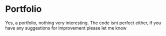 # Portfolio

Yes, a portfolio, nothing very interesting. The code isnt perfect either, if you have any suggestions for improvement please let me know
